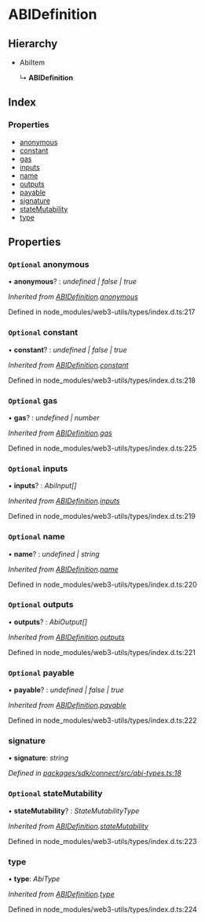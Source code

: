 # ABIDefinition

## Hierarchy

* AbiItem

  ↳ **ABIDefinition**

## Index

### Properties

* [anonymous](_abi_types_.abidefinition.md#optional-anonymous)
* [constant](_abi_types_.abidefinition.md#optional-constant)
* [gas](_abi_types_.abidefinition.md#optional-gas)
* [inputs](_abi_types_.abidefinition.md#optional-inputs)
* [name](_abi_types_.abidefinition.md#optional-name)
* [outputs](_abi_types_.abidefinition.md#optional-outputs)
* [payable](_abi_types_.abidefinition.md#optional-payable)
* [signature](_abi_types_.abidefinition.md#signature)
* [stateMutability](_abi_types_.abidefinition.md#optional-statemutability)
* [type](_abi_types_.abidefinition.md#type)

## Properties

### `Optional` anonymous

• **anonymous**? : _undefined \| false \| true_

_Inherited from_ [_ABIDefinition_](_abi_types_.abidefinition.md)_._[_anonymous_](_abi_types_.abidefinition.md#optional-anonymous)

Defined in node\_modules/web3-utils/types/index.d.ts:217

### `Optional` constant

• **constant**? : _undefined \| false \| true_

_Inherited from_ [_ABIDefinition_](_abi_types_.abidefinition.md)_._[_constant_](_abi_types_.abidefinition.md#optional-constant)

Defined in node\_modules/web3-utils/types/index.d.ts:218

### `Optional` gas

• **gas**? : _undefined \| number_

_Inherited from_ [_ABIDefinition_](_abi_types_.abidefinition.md)_._[_gas_](_abi_types_.abidefinition.md#optional-gas)

Defined in node\_modules/web3-utils/types/index.d.ts:225

### `Optional` inputs

• **inputs**? : _AbiInput\[\]_

_Inherited from_ [_ABIDefinition_](_abi_types_.abidefinition.md)_._[_inputs_](_abi_types_.abidefinition.md#optional-inputs)

Defined in node\_modules/web3-utils/types/index.d.ts:219

### `Optional` name

• **name**? : _undefined \| string_

_Inherited from_ [_ABIDefinition_](_abi_types_.abidefinition.md)_._[_name_](_abi_types_.abidefinition.md#optional-name)

Defined in node\_modules/web3-utils/types/index.d.ts:220

### `Optional` outputs

• **outputs**? : _AbiOutput\[\]_

_Inherited from_ [_ABIDefinition_](_abi_types_.abidefinition.md)_._[_outputs_](_abi_types_.abidefinition.md#optional-outputs)

Defined in node\_modules/web3-utils/types/index.d.ts:221

### `Optional` payable

• **payable**? : _undefined \| false \| true_

_Inherited from_ [_ABIDefinition_](_abi_types_.abidefinition.md)_._[_payable_](_abi_types_.abidefinition.md#optional-payable)

Defined in node\_modules/web3-utils/types/index.d.ts:222

### signature

• **signature**: _string_

_Defined in_ [_packages/sdk/connect/src/abi-types.ts:18_](https://github.com/celo-org/celo-monorepo/blob/master/packages/sdk/connect/src/abi-types.ts#L18)

### `Optional` stateMutability

• **stateMutability**? : _StateMutabilityType_

_Inherited from_ [_ABIDefinition_](_abi_types_.abidefinition.md)_._[_stateMutability_](_abi_types_.abidefinition.md#optional-statemutability)

Defined in node\_modules/web3-utils/types/index.d.ts:223

### type

• **type**: _AbiType_

_Inherited from_ [_ABIDefinition_](_abi_types_.abidefinition.md)_._[_type_](_abi_types_.abidefinition.md#type)

Defined in node\_modules/web3-utils/types/index.d.ts:224

